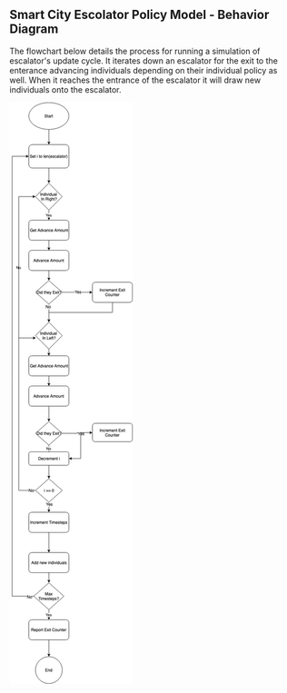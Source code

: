 ## Smart City Escolator Policy Model - Behavior Diagram

The flowchart below details the process for running a simulation of escalator's update cycle.  It iterates down an escalator for the exit to the enterance advancing individuals depending on their individual policy as well.  When it reaches the entrance of the escalator it will draw new individuals onto the escalator. 

![Example Object Diagram](../images/behavior.png)


